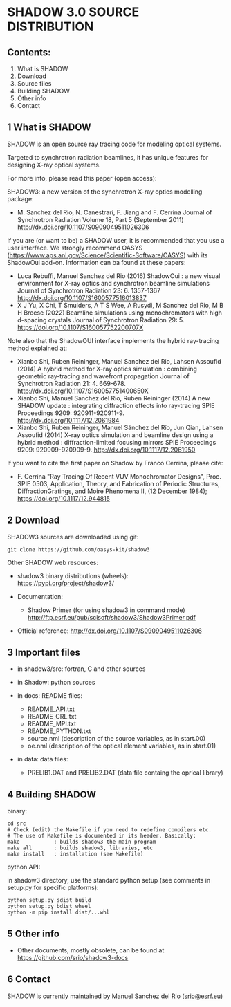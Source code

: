 # SHADOW 3.0 SOURCE DISTRIBUTION


## Contents:


1. What is SHADOW
2. Download
3. Source files
4. Building SHADOW
5. Other info
6. Contact

## 1 What is SHADOW

SHADOW is an open source ray tracing code for modeling optical systems. 

Targeted to synchrotron radiation beamlines, it has unique features for 
designing X-ray optical systems. 

For more info, please read this paper (open access):

SHADOW3: a new version of the synchrotron X-ray optics modelling package: 
- M. Sanchez del Rio, N. Canestrari, F. Jiang and F. Cerrina
Journal of Synchrotron Radiation Volume 18, Part 5 (September 2011)
http://dx.doi.org/10.1107/S0909049511026306

If you are (or want to be) a SHADOW user, it is recommended that you use
a user interface. We strongly recommend OASYS (https://www.aps.anl.gov/Science/Scientific-Software/OASYS) with its ShadowOui add-on. 
Information can ba found at these papers: 
- Luca Rebuffi, Manuel Sanchez del Rio (2016)  ShadowOui : a new visual environment for X-ray optics and synchrotron beamline simulations Journal of Synchrotron Radiation 23:  6.  1357-1367 http://dx.doi.org/10.1107/S1600577516013837
- X J Yu, X Chi, T Smulders, A T S Wee, A Rusydi, M Sanchez del Rio, M B H Breese (2022)  Beamline simulations using monochromators with high d-spacing crystals Journal of Synchrotron Radiation 29:  5. https://doi.org/10.1107/S160057752200707X

Note also that the ShadowOUI interface implements the hybrid ray-tracing method explained at: 
- Xianbo Shi, Ruben Reininger, Manuel Sanchez del Rio, Lahsen Assoufid (2014)  A hybrid method for X-ray optics simulation : combining geometric ray-tracing and wavefront propagation Journal of Synchrotron Radiation 21:  4.  669-678.   http://dx.doi.org/10.1107/S160057751400650X
- Xianbo Shi, Manuel Sanchez del Rio, Ruben Reininger (2014)  A new SHADOW update : integrating diffraction effects into ray-tracing SPIE Proceedings 9209:  920911-920911-9.  http://dx.doi.org/10.1117/12.2061984
- Xianbo Shi, Ruben Reininger, Manuel Sánchez del Río, Jun Qian, Lahsen Assoufid (2014)  X-ray optics simulation and beamline design using a hybrid method : diffraction-limited focusing mirrors SPIE Proceedings 9209:  920909-920909-9.  http://dx.doi.org/10.1117/12.2061950

If you want to cite the first paper on Shadow by Franco Cerrina, please cite: 
-  F. Cerrina "Ray Tracing Of Recent VUV Monochromator Designs", Proc. SPIE 0503, Application, Theory, and Fabrication of Periodic Structures, DiffractionGratings, and Moire Phenomena II, (12 December 1984); https://doi.org/10.1117/12.944815  

## 2 Download

SHADOW3 sources are downloaded using git: 

  ```
  git clone https://github.com/oasys-kit/shadow3
  ```

Other SHADOW web resources: 

  - shadow3 binary distributions (wheels): https://pypi.org/project/shadow3/

  - Documentation:
     - Shadow Primer (for using shadow3 in command mode)
      http://ftp.esrf.eu/pub/scisoft/shadow3/Shadow3Primer.pdf

  - Official reference:
    http://dx.doi.org/10.1107/S0909049511026306 


## 3 Important files

- in shadow3/src: fortran, C and other sources
- in Shadow: python sources

- in docs: README files:
  - README_API.txt 
  - README_CRL.txt 
  - README_MPI.txt 
  - README_PYTHON.txt
  - source.nml   (description of the source variables, as in start.00)
  - oe.nml       (description of the optical element variables, as in start.01)

- in data: data files: 
  - PRELIB1.DAT and PRELIB2.DAT (data file containg the oprical library)

## 4 Building SHADOW
  binary:
  ```
  cd src
  # Check (edit) the Makefile if you need to redefine compilers etc.
  # The use of Makefile is documented in its header. Basically:
  make           : builds shadow3 the main program
  make all       : builds shadow3, libraries, etc
  make install   : installation (see Makefile)
  ```

  python API:
  
  in shadow3 directory, use the standard python setup (see comments in setup.py for specific platforms):
  
  ```
  python setup.py sdist build
  python setup.py bdist_wheel
  python -m pip install dist/...whl
   ```

## 5 Other info 
  - Other documents, mostly obsolete, can be found at https://github.com/srio/shadow3-docs
  
## 6 Contact

SHADOW is currently maintained by Manuel Sanchez del Rio (srio@esrf.eu)



